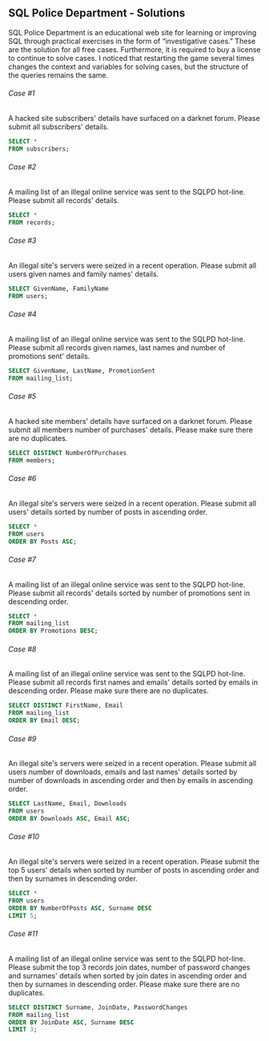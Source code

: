 ## SQL Police Department - Solutions

SQL Police Department is an educational web site for learning or improving SQL through practical exercises in the form of “investigative cases.”
These are the solution for all free cases. Furthermore, it is required to buy a license to continue to solve cases.
I noticed that restarting the game several times changes the context and variables for solving cases, but the structure of the queries remains the same.

###### Case #1

A hacked site subscribers' details have surfaced on a darknet forum. Please submit all subscribers' details.

```SQL
SELECT *
FROM subscribers;
```

###### Case #2

A mailing list of an illegal online service was sent to the SQLPD hot-line. Please submit all records' details.

```SQL
SELECT *
FROM records;
```

###### Case #3

An illegal site's servers were seized in a recent operation. Please submit all users given names and family names' details.

```SQL
SELECT GivenName, FamilyName
FROM users;
```

###### Case #4

A mailing list of an illegal online service was sent to the SQLPD hot-line. Please submit all records given names, last names and number of promotions sent' details.

```SQL
SELECT GivenName, LastName, PromotionSent
FROM mailing_list;
```

###### Case #5

A hacked site members' details have surfaced on a darknet forum. Please submit all members number of purchases' details. Please make sure there are no duplicates.

```SQL
SELECT DISTINCT NumberOfPurchases
FROM members;
```

###### Case #6

An illegal site's servers were seized in a recent operation. Please submit all users' details sorted by number of posts in ascending order.

```SQL
SELECT *
FROM users
ORDER BY Posts ASC;
```

###### Case #7

A mailing list of an illegal online service was sent to the SQLPD hot-line. Please submit all records' details sorted by number of promotions sent in descending order.

```SQL
SELECT *
FROM mailing_list
ORDER BY Promotions DESC;
```

###### Case #8

A mailing list of an illegal online service was sent to the SQLPD hot-line. Please submit all records first names and emails' details sorted by emails in descending order. Please make sure there are no duplicates.

```SQL
SELECT DISTINCT FirstName, Email
FROM mailing_list
ORDER BY Email DESC;
```

###### Case #9

An illegal site's servers were seized in a recent operation. Please submit all users number of downloads, emails and last names' details sorted by number of downloads in ascending order and then by emails in ascending order.

```SQL
SELECT LastName, Email, Downloads
FROM users
ORDER BY Downloads ASC, Email ASC;
```

###### Case #10

An illegal site's servers were seized in a recent operation. Please submit the top 5 users' details when sorted by number of posts in ascending order and then by surnames in descending order.

```SQL
SELECT *
FROM users
ORDER BY NumberOfPosts ASC, Surname DESC
LIMIT 5;
```

###### Case #11

A mailing list of an illegal online service was sent to the SQLPD hot-line. Please submit the top 3 records join dates, number of password changes and surnames' details when sorted by join dates in ascending order and then by surnames in descending order. Please make sure there are no duplicates.

```SQL
SELECT DISTINCT Surname, JoinDate, PasswordChanges
FROM mailing_list
ORDER BY JoinDate ASC, Surname DESC
LIMIT 3;
```
